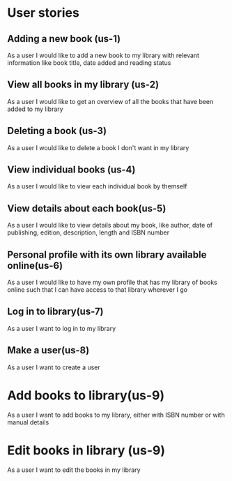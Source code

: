 # User stories


## Adding a new book (us-1)

As a user I would like to add a new book to my library with relevant information like book title, date added and reading status


## View all books in my library (us-2)

As a user I would like to get an overview of all the books that have been added to my library


## Deleting a book (us-3)

As a user I would like to delete a book I don't want in my library

## View individual books (us-4)

As a user I would like to view each individual book by themself

## View details about each book(us-5)

As a user I would like to view details about my book, like author, date of publishing, edition, description, length and ISBN number

## Personal profile with its own library available online(us-6)

As a user I would like to have my own profile that has my library of books online such that I can have access to that library wherever I go

## Log in to library(us-7)

As a user I want to log in to my library

## Make a user(us-8)

As a user I want to create a user

# Add books to library(us-9)

As a user I want to add books to my library, either with ISBN number or with manual details

# Edit books in library (us-9)

As a user I want to edit the books in my library
